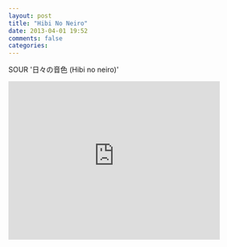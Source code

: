```yaml
---
layout: post
title: "Hibi No Neiro"
date: 2013-04-01 19:52
comments: false
categories:
---
```

SOUR '日々の音色 (Hibi no neiro)'
<!-- more -->
<div class="container-fluid">
	<div class="row">
		<div class="embed-responsive embed-responsive-4by3">
			<iframe class="embed-responsive-item" width="420" height="315" src="https://www.youtube-nocookie.com/embed/WfBlUQguvyw?rel=0" frameborder="0" allowfullscreen></iframe>
		</div>
	</div>
</div>

